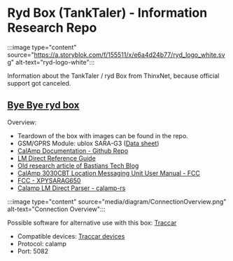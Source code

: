 # Ryd Box (TankTaler) - Information Research Repo 
:::image type="content" source="https://a.storyblok.com/f/155511/x/e6a4d24b77/ryd_logo_white.svg" alt-text="ryd-logo-white":::

Information about the TankTaler / ryd Box from ThinxNet, because official support got canceled.

[Bye Bye ryd box](https://www.ryd.one/de/ryd-box/)
-
Overview: 
- Teardown of the box with images can be found in the repo.
- GSM/GPRS Module: ublox SARA-G3 ([Data sheet](https://content.u-blox.com/sites/default/files/SARA-G3_DataSheet_UBX-13000993.pdf))
- [CalAmp Documentation - Github Repo](https://github.com/RAConsultants/Documentation-Calamp)
- [LM Direct Reference Guide](https://github.com/RAConsultants/Documentation-Calamp/blob/master/Calamp%20LM%20Direct%20Reference%20Guide.pdf)
- [Old research article of Bastians Tech Blog](https://blog.poettner.de/2017/09/17/some-details-on-the-tanktaler/)
- [CalAmp 3030CBT Location Messaging Unit User Manual - FCC](https://fccid.io/APV-3030CBT/Users-Manual/User-Manual-II-2807493)
- [FCC - XPYSARAG650](https://fccid.io/XPYSARAG350)
- [Calamp LM Direct Parser - calamp-rs](https://crates.io/crates/calamp-rs/)

:::image type="content" source="media/diagram/ConnectionOverview.png" alt-text="Connection Overview":::

Possible software for alternative use with this box: [Traccar](https://www.traccar.org/)
- Compatible devices: [Traccar devices](https://www.traccar.org/devices/)
- Protocol: calamp
- Port: 5082
